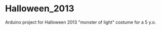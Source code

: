 Halloween_2013
==============

Arduino project for Halloween 2013 "monster of light" costume for a 5 y.o.
